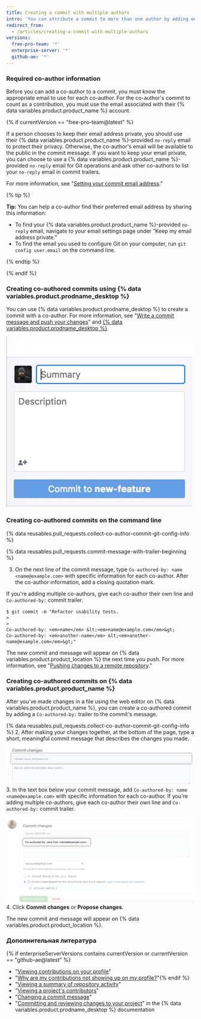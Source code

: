 ```yaml
---
title: Creating a commit with multiple authors
intro: 'You can attribute a commit to more than one author by adding one or more `Co-authored-by` trailers to the commit''s message. Co-authored commits are visible on {% data variables.product.product_name %}{% if enterpriseServerVersions contains currentVersion or currentVersion == "github-ae@latest" %} and can be included in the profile contributions graph and the repository''s statistics{% endif %}.'
redirect_from:
  - /articles/creating-a-commit-with-multiple-authors
versions:
  free-pro-team: '*'
  enterprise-server: '*'
  github-ae: '*'
---
```


### Required co-author information

Before you can add a co-author to a commit, you must know the appropriate email to use for each co-author. For the co-author's commit to count as a contribution, you must use the email associated with their {% data variables.product.product_name %} account.

{% if currentVersion == "free-pro-team@latest" %}

If a person chooses to keep their email address private, you should use their {% data variables.product.product_name %}-provided `no-reply` email to protect their privacy. Otherwise, the co-author's email will be available to the public in the commit message. If you want to keep your email private, you can choose to use a {% data variables.product.product_name %}-provided `no-reply` email for Git operations and ask other co-authors to list your `no-reply` email in commit trailers.

For more information, see "[Setting your commit email address](/articles/setting-your-commit-email-address)."

  {% tip %}

  **Tip:** You can help a co-author find their preferred email address by sharing this information:
  - To find your {% data variables.product.product_name %}-provided `no-reply` email, navigate to your email settings page under "Keep my email address private."
  - To find the email you used to configure Git on your computer, run `git config user.email` on the command line.

  {% endtip %}

{% endif %}

### Creating co-authored commits using {% data variables.product.prodname_desktop %}

You can use {% data variables.product.prodname_desktop %} to create a commit with a co-author. For more information, see "[Write a commit message and push your changes](/desktop/contributing-to-projects/committing-and-reviewing-changes-to-your-project#3-write-a-commit-message-and-push-your-changes)" and [{% data variables.product.prodname_desktop %}](https://desktop.github.com).

![Add a co-author to the commit message](/assets/images/help/desktop/co-authors-demo-hq.gif)

### Creating co-authored commits on the command line

{% data reusables.pull_requests.collect-co-author-commit-git-config-info %}

{% data reusables.pull_requests.commit-message-with-trailer-beginning %}

3. On the next line of the commit message, type `Co-authored-by: name <name@example.com>` with specific information for each co-author. After the co-author information, add a closing quotation mark.

  If you're adding multiple co-authors, give each co-author their own line and `Co-authored-by:` commit trailer.
  ```shell
  $ git commit -m "Refactor usability tests.
  >
  >
  Co-authored-by: <em>name</em> &lt;<em>name@example.com</em>&gt;
  Co-authored-by: <em>another-name</em> &lt;<em>another-name@example.com</em>&gt;"
  ```

The new commit and message will appear on {% data variables.product.product_location %} the next time you push. For more information, see "[Pushing changes to a remote repository](/articles/pushing-commits-to-a-remote-repository/)."

### Creating co-authored commits on {% data variables.product.product_name %}

After you've made changes in a file using the web editor on {% data variables.product.product_name %}, you can create a co-authored commit by adding a `Co-authored-by:` trailer to the commit's message.

{% data reusables.pull_requests.collect-co-author-commit-git-config-info %}
2. After making your changes together, at the bottom of the page, type a short, meaningful commit message that describes the changes you made. ![Commit message for your change](/assets/images/help/repository/write-commit-message-quick-pull.png)
3. In the text box below your commit message, add `Co-authored-by: name <name@example.com>` with specific information for each co-author. If you're adding multiple co-authors, give each co-author their own line and `Co-authored-by:` commit trailer.

  ![Commit message co-author trailer example in second commit message text box](/assets/images/help/repository/write-commit-message-co-author-trailer.png)
4. Click **Commit changes** or **Propose changes**.

The new commit and message will appear on {% data variables.product.product_location %}.

### Дополнительная литература
{% if enterpriseServerVersions contains currentVersion or currentVersion == "github-ae@latest" %}
- "[Viewing contributions on your profile](/articles/viewing-contributions-on-your-profile)"
- "[Why are my contributions not showing up on my profile?](/articles/why-are-my-contributions-not-showing-up-on-my-profile)"{% endif %}
- "[Viewing a summary of repository activity](/articles/viewing-a-summary-of-repository-activity)"
- "[Viewing a project's contributors](/articles/viewing-a-projects-contributors)"
- "[Changing a commit message](/articles/changing-a-commit-message)"
- "[Committing and reviewing changes to your project](/desktop/contributing-to-projects/committing-and-reviewing-changes-to-your-project#3-write-a-commit-message-and-push-your-changes)" in the {% data variables.product.prodname_desktop %} documentation

